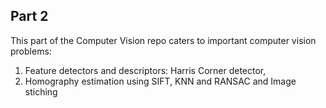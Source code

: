 ## Part 2 

This part of the Computer Vision repo caters to important computer vision problems: 

1. Feature detectors and descriptors: Harris Corner detector, 
2. Homography estimation using SIFT, KNN and RANSAC and Image stiching
